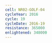 ```yaml
---
cell: NR02-GOLF-04
cycleYear: 2016
cycle: 19
cycleDate: 2016-19
resistance: 365000
enlightened: 348000 
---
```

      